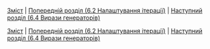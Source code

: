 [Зміст](../Contents.md) \| [Попередній розділ (6.2 Налаштування ітерації)](02_Customizing_iteration.md) \| [Наступний розділ (6.4 Вирази генераторів)](04_More_generators.md)



[Зміст](../Contents.md) \| [Попередній розділ (6.2 Налаштування ітерації)](02_Customizing_iteration.md) \| [Наступний розділ (6.4 Вирази генераторів)](04_More_generators.md)